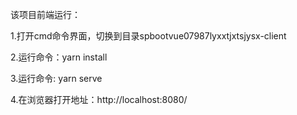 该项目前端运行：

1.打开cmd命令界面，切换到目录spbootvue07987lyxxtjxtsjysx-client

2.运行命令：yarn install

3.运行命令:  yarn serve

4.在浏览器打开地址：http://localhost:8080/
